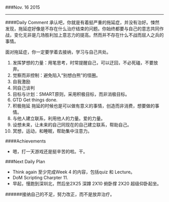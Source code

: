 ###Nov. 16 2015
***
####Daily Comment
承认吧，你就是有着挺严重的拖延症，并没有治好。悚然发现，拖延症好像是不存在什么治疗结束的问题。你始终都要与自己的意志共同作战，变化无非是几场胜利加上意志力的提高。然而并不存在什么不战而屈人之兵的事情。

面对拖延症，你一定要学着去接纳，学习与自己共处。

1. 发挥梦想的力量：用笔思考，时常提醒自己，可以迂回，不必死磕，不要放弃。
2. 觉察而非控制：避免陷入“别想白熊”的怪圈。
3. 自我激励
4. 同自己谈判
5. 目标与计划：SMART原则，采用积极目标，而非消极目标。
6. GTD Get things done.
7. 积极拖延 拖延的时候也是可以做有意义的事情，创造而非消费，想要做的事情。
8. 与他人建立联系，利用他人的力量。爱的力量。
9. 设想未来，让未来的自己同现在的自己建立联系，帮助自己。
10. 冥想，运动，和睡眠，帮助集中注意力。

####Achievements
+ 嗯，打一天游戏还是挺辛苦的啦。干。

###Next Daily Plan
+ Think again 至少完成Week 4 的内容，包括quiz 和 Lecture。
+ DoM Scripting Charpter 11.
+ 早起，慢跑到深圳北，然后坐2X25 深蹲 2X10 俯卧撑 2X20 超级仰卧起坐。

######接纳自己的不足，努力改正，而不是放弃治疗。